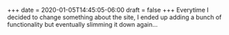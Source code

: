 +++
date = 2020-01-05T14:45:05-06:00
draft = false
+++
Everytime I decided to change something about the site, I ended up adding a bunch of functionality but eventually slimming it down again...